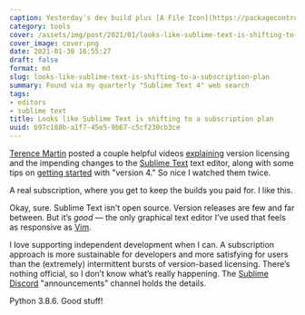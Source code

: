 ```yaml
---
caption: Yesterday's dev build plus [A File Icon](https://packagecontrol.io/packages/A%20File%20Icon)
category: tools
cover: /assets/img/post/2021/01/looks-like-sublime-text-is-shifting-to-a-subscription-plan/cover.png
cover_image: cover.png
date: 2021-01-30 16:55:27
draft: false
format: md
slug: looks-like-sublime-text-is-shifting-to-a-subscription-plan
summary: Found via my quarterly "Sublime Text 4" web search
tags:
- editors
- sublime text
title: Looks like Sublime Text is shifting to a subscription plan
uuid: b97c188b-a1f7-45e5-9b67-c5cf230cb3ce
---
```


[Terence Martin][terence-martin] posted a couple helpful videos [explaining][]
version licensing and the impending changes to the [Sublime Text][sublime-text]
text editor, along with some tips on [getting started][getting-started] with
"version 4." So nice I watched them twice.

A real subscription, where you get to keep the builds you paid for.  I like
this.

Okay, sure.  Sublime Text isn’t open source.  Version releases are few and far
between. But it’s *good* — the only graphical text editor I’ve used that feels
as responsive as [Vim][vim].

I love supporting independent development when I can.  A subscription approach
is more sustainable for developers and more satisfying for users than the
(extremely) intermittent bursts of version-based licensing.  There’s nothing
official, so I don’t know what’s really happening.  The [Sublime
Discord][sublime-discord] "announcements" channel holds the details.

Python 3.8.6. Good stuff!

[terence-martin]: https://odatnurd.net
[explaining]: https://youtu.be/P52ZBQvAAsU
[sublime-text]: https://www.sublimetext.com
[getting-started]: https://youtu.be/_HoltQwvF2o
[vim]: /tag/vim
[sublime-discord]: https://discord.gg/HcmwdVK
